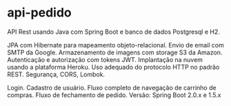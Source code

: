 # api-pedido
API Rest usando Java com Spring Boot e banco de dados Postgresql e H2. 

JPA com Hibernate para mapeamento objeto-relacional.
Envio de email com SMTP da Google.
Armazenamento de imagens com storage S3 da Amazon. 
Autenticação e autorização com tokens JWT. 
Implantação na nuvem usando a plataforma Heroku. 
Uso adequado do protocolo HTTP no padrão REST.
Segurança, CORS, Lombok.

Login.
Cadastro de usuário.
Fluxo completo de navegação de carrinho de compras. 
Fluxo de fechamento de pedido.
Versão: Spring Boot 2.0.x e 1.5.x
